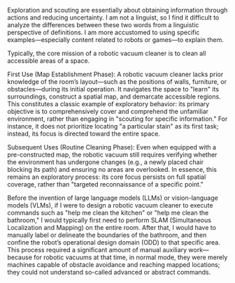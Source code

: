 Exploration and scouting are essentially about obtaining information through actions and reducing uncertainty. I am not a linguist, so I find it difficult to analyze the differences between these two words from a linguistic perspective of definitions. I am more accustomed to using specific examples—especially content related to robots or games—to explain them.

Typically, the core mission of a robotic vacuum cleaner is to clean all accessible areas of a space. 

First Use (Map Establishment Phase): A robotic vacuum cleaner lacks prior knowledge of the room’s layout—such as the positions of walls, furniture, or obstacles—during its initial operation. It navigates the space to "learn" its surroundings, construct a spatial map, and demarcate accessible regions. This constitutes a classic example of exploratory behavior: its primary objective is to comprehensively cover and comprehend the unfamiliar environment, rather than engaging in "scouting for specific information." For instance, it does not prioritize locating "a particular stain" as its first task; instead, its focus is directed toward the entire space.

Subsequent Uses (Routine Cleaning Phase): Even when equipped with a pre-constructed map, the robotic vacuum still requires verifying whether the environment has undergone changes (e.g., a newly placed chair blocking its path) and ensuring no areas are overlooked. In essence, this remains an exploratory process: its core focus persists on full spatial coverage, rather than "targeted reconnaissance of a specific point."

Before the invention of large language models (LLMs) or vision-language models (VLMs), if I were to design a robotic vacuum cleaner to execute commands such as "help me clean the kitchen" or "help me clean the bathroom," I would typically first need to perform SLAM (Simultaneous Localization and Mapping) on the entire room. After that, I would have to manually label or delineate the boundaries of the bathroom, and then confine the robot’s operational design domain (ODD) to that specific area. This process required a significant amount of manual auxiliary work—because for robotic vacuums at that time, in normal mode, they were merely machines capable of obstacle avoidance and reaching mapped locations; they could not understand so-called advanced or abstract commands.


